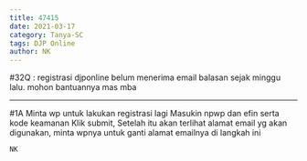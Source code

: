 ```yaml
---
title: 47415
date: 2021-03-17
category: Tanya-SC
tags: DJP Online
author: NK
---
```


#32Q : registrasi djponline belum menerima email balasan sejak minggu lalu. mohon bantuannya mas mba

---

#1A Minta wp untuk lakukan registrasi lagi Masukin npwp dan efin serta kode keamanan Klik submit, Setelah itu akan terlihat alamat email yg akan digunakan, minta wpnya untuk ganti alamat emailnya di langkah ini

`NK`
